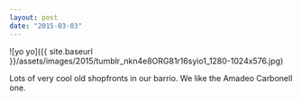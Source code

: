 ```yaml
---
layout: post
date: "2015-03-03"
---
```


![yo yo]({{ site.baseurl }}/assets/images/2015/tumblr_nkn4e8ORG81r16syio1_1280-1024x576.jpg)

Lots of very cool old shopfronts in our barrio. We like the Amadeo Carbonell one.

